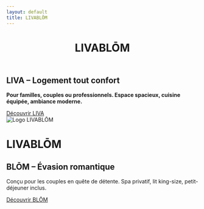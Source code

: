```yaml
---
layout: default
title: LIVABLŌM
---
```


<div class="relative flex flex-col md:flex-row h-screen w-screen overflow-hidden">

  <!-- Titre visible uniquement sur desktop, en haut -->
  <header class="hidden md:block absolute top-0 w-full text-center py-6 bg-black z-20">
    <h1 class="text-5xl md:text-6xl font-extrabold tracking-wide text-white drop-shadow-md">LIVABLŌM</h1>
  </header>

  <!-- Partie LIVA -->
  <div class="w-full md:w-1/2 h-1/2 md:h-screen bg-cover bg-center flex flex-col items-center justify-center p-6 text-center text-black" style="background-image: url('{{ site.baseurl }}/assets/images/salon1.jpg');">
    <div class="bg-white/80 backdrop-blur-md p-6 rounded-lg shadow-lg max-w-sm">
      <h2 class="text-3xl font-bold mb-4">LIVA – Logement tout confort</h2>
      <p class="mb-6 text-lg font-semibold text-black">
        <strong>Pour familles, couples ou professionnels. Espace spacieux, cuisine équipée, ambiance moderne.</strong>
      </p>
      <a href="{{ site.baseurl }}/liva" class="bg-black text-white py-2 px-4 rounded hover:bg-gray-800">Découvrir LIVA</a>
    </div>
  </div>

  <!-- Logo + Titre au centre, alignés côte à côte en desktop -->
<div class="absolute top-1/2 left-1/2 transform -translate-x-1/2 -translate-y-1/2 z-10">
  <div class="flex flex-col md:flex-row items-center justify-center gap-4">
    <img src="{{ site.baseurl }}/assets/images/logolivablom.png" alt="Logo LIVABLŌM" class="h-20 md:h-24 w-auto">
    <h1 class="text-3xl md:text-5xl font-extrabold tracking-wide text-white drop-shadow-md">LIVABLŌM</h1>
  </div>
</div>


  <!-- Partie BLŌM -->
  <div class="w-full md:w-1/2 h-1/2 md:h-screen bg-cover bg-center text-white flex flex-col items-center justify-center p-6 text-center" style="background-image: url('{{ site.baseurl }}/assets/images/tableromantique.jpg');">
    <div class="bg-black/70 p-4 rounded-lg">
      <h2 class="text-3xl font-bold mb-4">BLŌM – Évasion romantique</h2>
      <p class="mb-6 text-lg max-w-xs">Conçu pour les couples en quête de détente. Spa privatif, lit king-size, petit-déjeuner inclus.</p>
      <a href="{{ site.baseurl }}/blom" class="bg-white text-black py-2 px-4 rounded hover:bg-gray-200">Découvrir BLŌM</a>
    </div>
  </div>

</div>
